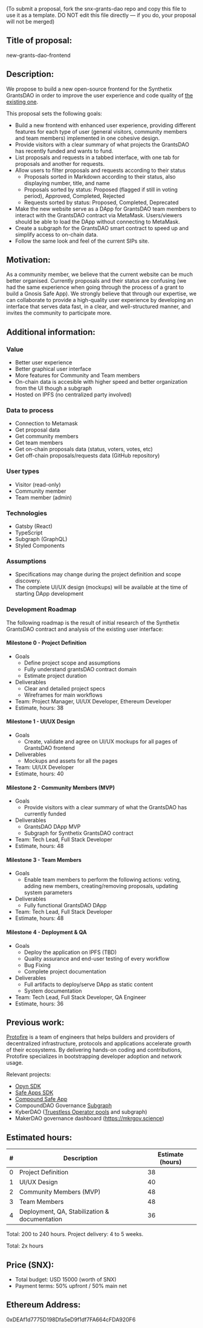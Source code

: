 (To submit a proposal, fork the snx-grants-dao repo and copy this file to use it as a template. DO NOT edit this file directly — if you do, your proposal will not be merged)

## Title of proposal: 
new-grants-dao-frontend

## Description: 
We propose to build a new open-source frontend for the Synthetix GrantsDAO in order to improve the user experience and code quality of [the existing one](https://snxgrants.io).

This proposal sets the following goals:
* Build a new frontend with enhanced user experience, providing different features for each type of user (general visitors, community members and team members) implemented in one cohesive design.
* Provide visitors with a clear summary of what projects the GrantsDAO has recently funded and wants to fund.
* List proposals and requests in a tabbed interface, with one tab for proposals and another for requests.
* Allow users to filter proposals and requests according to their status
  * Proposals sorted in Markdown according to their status, also displaying number, title, and name
  * Proposals sorted by status: Proposed (flagged if still in voting period), Approved, Completed, Rejected
  * Requests sorted by status: Proposed, Completed, Deprecated
* Make the new website serve as a DApp for GrantsDAO team members to interact with the GrantsDAO contract via MetaMask. Users/viewers should be able to load the DApp without connecting to MetaMask.
* Create a subgraph for the GrantsDAO smart contract to speed up and simplify access to on-chain data.
* Follow the same look and feel of the current SIPs site.


## Motivation: 
As a community member, we believe that the current website can be much better organised. Currently proposals and their status are confusing (we had the same experience when going through the process of a grant to build a Gnosis Safe App). We strongly believe that through our expertise, we can collaborate to provide a high-quality user experience by developing an interface that serves data fast, in a clear, and well-structured manner, and invites the community to participate more. 

## Additional information: 

### Value
* Better user experience
* Better graphical user interface
* More features for Community and Team members 
* On-chain data is accesible with higher speed and better organization from the UI though a subgraph
* Hosted on IPFS (no centralized party involved)

### Data to process
* Connection to Metamask
* Get proposal data
* Get community members
* Get team members 
* Get on-chain proposals data (status, voters, votes, etc)
* Get off-chain proposals/requests data (GitHub repository)

### User types
* Visitor (read-only)
* Community member 
* Team member (admin)

### Technologies
* Gatsby (React)
* TypeScript
* Subgraph (GraphQL)
* Styled Components

### Assumptions
* Specifications may change during the project definition and scope discovery.
* The complete UI/UX design (mockups) will be available at the time of starting DApp development

### Development Roadmap
The following roadmap is the result of initial research of the Synthetix GrantsDAO contract and analysis of the existing user interface:

#### Milestone 0 - Project Definition
 - Goals
   - Define project scope and assumptions
   - Fully understand grantsDAO contract domain
   - Estimate project duration
- Deliverables
  - Clear and detailed project specs
  - Wireframes for main workflows
 - Team: Project Manager, UI/UX Developer, Ethereum Developer
 - Estimate, hours: 38

#### Milestone 1 - UI/UX Design
- Goals
  - Create, validate and agree on UI/UX mockups for all pages of GrantsDAO frontend
- Deliverables
  - Mockups and assets for all the pages
- Team: UI/UX Developer
- Estimate, hours: 40

#### Milestone 2 - Community Members (MVP)
- Goals
  - Provide visitors with a clear summary of what the GrantsDAO has currently funded
- Deliverables
  - GrantsDAO DApp MVP
  - Subgraph for Synthetix GrantsDAO contract
- Team: Tech Lead, Full Stack Developer
- Estimate, hours: 48

#### Milestone 3 - Team Members
- Goals
  - Enable team members to perform the following actions: voting, adding new members, creating/removing proposals, updating system parameters
- Deliverables
  - Fully functional GrantsDAO DApp
- Team: Tech Lead, Full Stack Developer
- Estimate, hours: 48

#### Milestone 4 - Deployment & QA
- Goals
  - Deploy the application on IPFS (TBD)
  - Quality assurance and end-user testing of every workflow
  - Bug Fixing
  - Complete project documentation
- Deliverables
  - Full artifacts to deploy/serve DApp as static content
  - System documentation
- Team: Tech Lead, Full Stack Developer, QA Engineer
- Estimate, hours: 36



## Previous work: 
[Protofire](https://protofire.io) is a team of engineers that helps builders and providers of decentralized infrastructure, protocols and applications accelerate growth of their ecosystems. By delivering hands-on coding and contributions, Protofire specializes in bootstrapping developer adoption and network usage.

Relevant projects:
- [Opyn SDK](https://opyn.co/#/buy)
- [Safe Apps SDK](https://www.npmjs.com/package/@gnosis.pm/safe-apps-sdk)
- [Compound Safe App](https://github.com/gnosis/safe-react-apps/tree/master/src/apps/Compound)
- CompoundDAO Governance [Subgraph](https://github.com/protofire/compound-governance-subgraph)
-  KyberDAO ([Truestless Operator pools](https://blog.kyber.network/kyber-partners-with-protofire-to-allow-anyone-to-operate-a-trustless-kyberdao-pool-d5da84d2c4c8) and subgraph)
- MakerDAO governance dashboard (https://mkrgov.science)
 

## Estimated hours: 

| # | Description | Estimate (hours) |
| --- | -- | -- |
|  0  | Project Definition | 38 |
|  1  | UI/UX Design | 40 |
|  2  | Community Members (MVP) | 48 |
|  3  | Team Members | 48 |
|  4  | Deployment, QA, Stabilization & documentation | 36 |

Total: 200 to 240 hours. 
Project delivery: 4 to 5 weeks.


Total: 2x hours

## Price (SNX): 
* Total budget: USD 15000 (worth of SNX)
* Payment terms: 50% upfront / 50% main net


## Ethereum Address: 
0xDEAf1d7775D198Dfa5eD9f1df7FA664cFDA920F6
